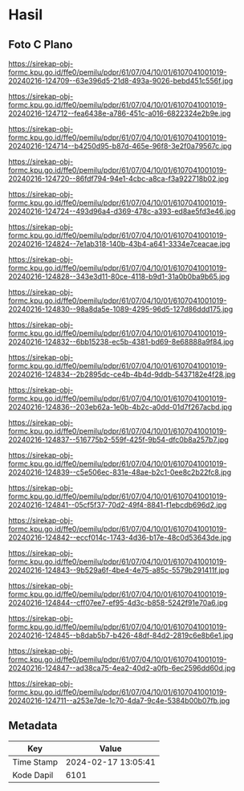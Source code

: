 # Hasil

## Foto C Plano

https://sirekap-obj-formc.kpu.go.id/ffe0/pemilu/pdpr/61/07/04/10/01/6107041001019-20240216-124709--63e396d5-21d8-493a-9026-bebd451c556f.jpg

https://sirekap-obj-formc.kpu.go.id/ffe0/pemilu/pdpr/61/07/04/10/01/6107041001019-20240216-124712--fea6438e-a786-451c-a016-6822324e2b9e.jpg

https://sirekap-obj-formc.kpu.go.id/ffe0/pemilu/pdpr/61/07/04/10/01/6107041001019-20240216-124714--b4250d95-b87d-465e-96f8-3e2f0a79567c.jpg

https://sirekap-obj-formc.kpu.go.id/ffe0/pemilu/pdpr/61/07/04/10/01/6107041001019-20240216-124720--86fdf794-94e1-4cbc-a8ca-f3a922718b02.jpg

https://sirekap-obj-formc.kpu.go.id/ffe0/pemilu/pdpr/61/07/04/10/01/6107041001019-20240216-124724--493d96a4-d369-478c-a393-ed8ae5fd3e46.jpg

https://sirekap-obj-formc.kpu.go.id/ffe0/pemilu/pdpr/61/07/04/10/01/6107041001019-20240216-124824--7e1ab318-140b-43b4-a641-3334e7ceacae.jpg

https://sirekap-obj-formc.kpu.go.id/ffe0/pemilu/pdpr/61/07/04/10/01/6107041001019-20240216-124828--343e3d11-80ce-4118-b9d1-31a0b0ba9b65.jpg

https://sirekap-obj-formc.kpu.go.id/ffe0/pemilu/pdpr/61/07/04/10/01/6107041001019-20240216-124830--98a8da5e-1089-4295-96d5-127d86ddd175.jpg

https://sirekap-obj-formc.kpu.go.id/ffe0/pemilu/pdpr/61/07/04/10/01/6107041001019-20240216-124832--6bb15238-ec5b-4381-bd69-8e68888a9f84.jpg

https://sirekap-obj-formc.kpu.go.id/ffe0/pemilu/pdpr/61/07/04/10/01/6107041001019-20240216-124834--2b2895dc-ce4b-4b4d-9ddb-5437182e4f28.jpg

https://sirekap-obj-formc.kpu.go.id/ffe0/pemilu/pdpr/61/07/04/10/01/6107041001019-20240216-124836--203eb62a-1e0b-4b2c-a0dd-01d7f267acbd.jpg

https://sirekap-obj-formc.kpu.go.id/ffe0/pemilu/pdpr/61/07/04/10/01/6107041001019-20240216-124837--516775b2-559f-425f-9b54-dfc0b8a257b7.jpg

https://sirekap-obj-formc.kpu.go.id/ffe0/pemilu/pdpr/61/07/04/10/01/6107041001019-20240216-124839--c5e506ec-831e-48ae-b2c1-0ee8c2b22fc8.jpg

https://sirekap-obj-formc.kpu.go.id/ffe0/pemilu/pdpr/61/07/04/10/01/6107041001019-20240216-124841--05cf5f37-70d2-49f4-8841-f1ebcdb696d2.jpg

https://sirekap-obj-formc.kpu.go.id/ffe0/pemilu/pdpr/61/07/04/10/01/6107041001019-20240216-124842--eccf014c-1743-4d36-b17e-48c0d53643de.jpg

https://sirekap-obj-formc.kpu.go.id/ffe0/pemilu/pdpr/61/07/04/10/01/6107041001019-20240216-124843--9b529a6f-4be4-4e75-a85c-5579b291411f.jpg

https://sirekap-obj-formc.kpu.go.id/ffe0/pemilu/pdpr/61/07/04/10/01/6107041001019-20240216-124844--cff07ee7-ef95-4d3c-b858-5242f91e70a6.jpg

https://sirekap-obj-formc.kpu.go.id/ffe0/pemilu/pdpr/61/07/04/10/01/6107041001019-20240216-124845--b8dab5b7-b426-48df-84d2-2819c6e8b6e1.jpg

https://sirekap-obj-formc.kpu.go.id/ffe0/pemilu/pdpr/61/07/04/10/01/6107041001019-20240216-124847--ad38ca75-4ea2-40d2-a0fb-6ec2596dd60d.jpg

https://sirekap-obj-formc.kpu.go.id/ffe0/pemilu/pdpr/61/07/04/10/01/6107041001019-20240216-124711--a253e7de-1c70-4da7-9c4e-5384b00b07fb.jpg


## Metadata

| Key        | Value               |
| ---------- | ------------------- |
| Time Stamp | 2024-02-17 13:05:41 |
| Kode Dapil | 6101                |



